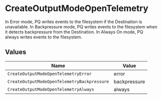# CreateOutputModeOpenTelemetry

In Error mode, PQ writes events to the filesystem if the Destination is unavailable. In Backpressure mode, PQ writes events to the filesystem when it detects backpressure from the Destination. In Always On mode, PQ always writes events to the filesystem.


## Values

| Name                                        | Value                                       |
| ------------------------------------------- | ------------------------------------------- |
| `CreateOutputModeOpenTelemetryError`        | error                                       |
| `CreateOutputModeOpenTelemetryBackpressure` | backpressure                                |
| `CreateOutputModeOpenTelemetryAlways`       | always                                      |